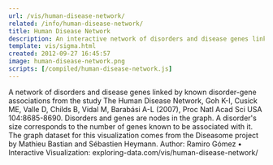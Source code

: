 ```yaml
---
url: /vis/human-disease-network/
related: /info/human-disease-network/
title: Human Disease Network
description: An interactive network of disorders and disease genes linked by known disorder–gene associations based on the study The Human Disease Network, Goh K-I, Cusick ME, Valle D, Childs B, Vidal M, Barabási A-L (2007), Proc Natl Acad Sci USA 104:8685-8690.
template: vis/sigma.html
created: 2012-09-27 16:45:57
image: human-disease-network.png
scripts: [/compiled/human-disease-network.js]
---
```

A network of disorders and disease genes linked by known disorder-gene associations from the study
The Human Disease Network, Goh K-I, Cusick ME, Valle D, Childs B, Vidal M, Barabási A-L (2007),
Proc Natl Acad Sci USA 104:8685-8690. Disorders and genes are nodes in the graph. A disorder's
size corresponds to the number of genes known to be associated with it. The graph dataset for
this visualization comes from the Diseasome project by Mathieu Bastian and Sébastien Heymann.
Author: Ramiro Gómez • Interactive Visualization: exploring-data.com/vis/human-disease-network/